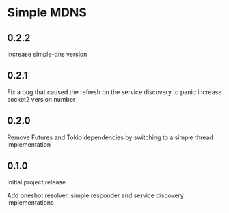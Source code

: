 # Simple MDNS
## 0.2.2

Increase simple-dns version

## 0.2.1

Fix a bug that caused the refresh on the service discovery to panic
Increase socket2 version number

## 0.2.0

Remove Futures and Tokio dependencies by switching to a simple thread implementation

## 0.1.0

Initial project release

Add oneshot resolver, simple responder and service discovery implementations

